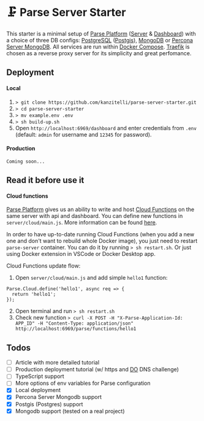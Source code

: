 # 🗜 Parse Server Starter

This starter is a minimal setup of [Parse Platform](https://parseplatform.org/) ([Server](https://github.com/parse-community/parse-server) & [Dashboard](https://github.com/parse-community/parse-dashboard)) with a choice of three DB configs: [PostgreSQL](https://www.postgresql.org/) ([Postgis](https://postgis.net/)), [MongoDB](https://www.mongodb.com/) or [Percona Server MongoDB](https://www.percona.com/software/mongodb/percona-server-for-mongodb). All services are run within [Docker Compose](https://docs.docker.com/compose/). [Traefik](https://doc.traefik.io/traefik/) is chosen as a reverse proxy server for its simplicity and great perfomance.

## Deployment
#### Local
1. `> git clone https://github.com/kanzitelli/parse-server-starter.git`
2. `> cd parse-server-starter`
3. `> mv example.env .env`
4. `> sh build-up.sh`
5. Open `http://localhost:6969/dashboard` and enter credentials from `.env` (default: `admin` for username and `12345` for password).

#### Production
`Coming soon...`

## Read it before use it
#### Cloud functions
[Parse Platform](https://parseplatform.org/) gives us an ability to write and host [Cloud Functions](https://docs.parseplatform.org/cloudcode/guide/) on the same server with api and dashboard. You can define new functions in `server/cloud/main.js`. More information can be found [here](https://docs.parseplatform.org/cloudcode/guide/).

In order to have up-to-date running Cloud Functions (when you add a new one and don't want to rebuild whole Docker image), you just need to restart `parse-server` container. You can do it by running `> sh restart.sh`. Or just using Docker extension in VSCode or Docker Desktop app.

Cloud Functions update flow:
1. Open `server/cloud/main.js` and add simple `hello1` function:
```
Parse.Cloud.define('hello1', async req => {
  return 'hello1';
});
```
2. Open terminal and run `> sh restart.sh`
3. Check new function `> curl -X POST -H "X-Parse-Application-Id: APP_ID" -H "Content-Type: application/json" http://localhost:6969/parse/functions/hello1`

## Todos
- [ ] Article with more detailed tutorial
- [ ] Production deployment tutorial (w/ https and [DO](https://digitalocean.com) DNS challenge)
- [ ] TypeScript support
- [ ] More options of env variables for Parse configuration
- [x] Local deployment
- [x] Percona Server Mongodb support
- [x] Postgis (Postgres) support
- [x] Mongodb support (tested on a real project)